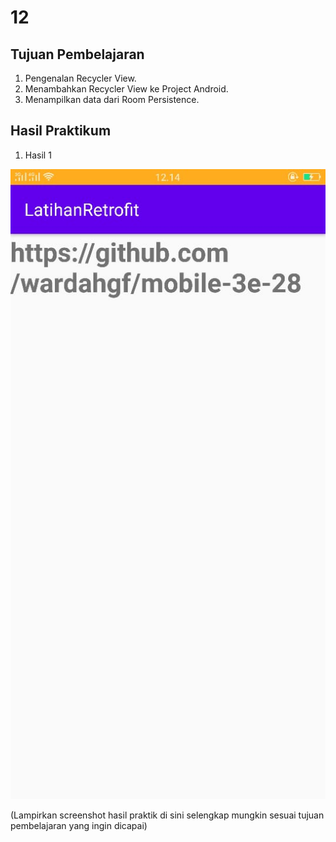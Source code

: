 # 12

## Tujuan Pembelajaran

1. Pengenalan Recycler View.
2. Menambahkan Recycler View ke Project Android.
3. Menampilkan data dari Room Persistence.

## Hasil Praktikum

1. Hasil 1

![image](img/hasil1.jpeg)


(Lampirkan screenshot hasil praktik di sini selengkap mungkin sesuai tujuan pembelajaran yang ingin dicapai)
